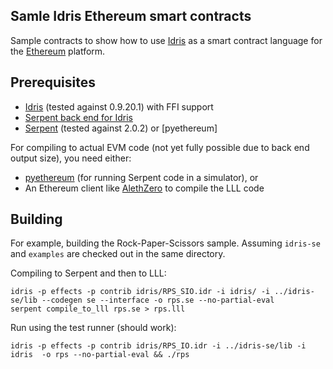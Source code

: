 Samle Idris Ethereum smart contracts
------------------------------------
Sample contracts to show how to use [Idris](http://www.idris-lang.org/) as a smart contract language for the [Ethereum](https://ethereum.org/) platform.


Prerequisites
-------------
* [Idris](https://github.com/idris-lang/Idris-dev/) (tested against 0.9.20.1) with FFI support
* [Serpent back end for Idris](https://github.com/vindaloo-thesis/idris-se)
* [Serpent](https://github.com/ethereum/serpent) (tested against 2.0.2) or [pyethereum]

For compiling to actual EVM code (not yet fully possible due to back end output size), you need either:

* [pyethereum](https://github.com/ethereum/pyethereum) (for running Serpent code in a simulator), or
* An Ethereum client like [AlethZero](https://github.com/ethereum/alethzero) to compile the LLL code


Building
--------
For example, building the Rock-Paper-Scissors sample. Assuming `idris-se` and `examples` are checked out in the same directory.

Compiling to Serpent and then to LLL:

    idris -p effects -p contrib idris/RPS_SIO.idr -i idris/ -i ../idris-se/lib --codegen se --interface -o rps.se --no-partial-eval
    serpent compile_to_lll rps.se > rps.lll

Run using the test runner (should work):
    
    idris -p effects -p contrib idris/RPS_IO.idr -i ../idris-se/lib -i idris  -o rps --no-partial-eval && ./rps


